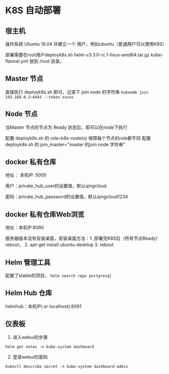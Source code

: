 # K8S 自动部署

## 宿主机

操作系统 Ubuntu 18.04 并建立一个 用户，例如ubuntu（普通用户可以使用K8S）

部署需要在root用户deployk8s.sh  helm-v3.3.0-rc.1-linux-amd64.tar.gz  kube-flannel.yml 放到 /root 目录。



## Master 节点

直接执行 deployk8s.sh 即可，记录下 join node 的字符串 `kubeadm join 192.168.0.3:6443 --token xxxxx  `



## Node 节点

当Master 节点的节点为 Ready 状态后，即可以在node下执行

配置 deployk8s.sh 的 role=k8s-node(x) 保障每个节点的role都不同
配置 deployk8s.sh 的 join_master="master 的join node 字符串”



## docker 私有仓库

地址： 本机IP: 5000

用户：private_hub_user的设置值，默认qingcloud

密码：private_hub_password的设置值，默认qingcloud1234



## docker 私有仓库Web浏览

地址：本机IP:8090

服务器版本没有安装桌面，安装桌面方法：1. 部署完K8S后（所有节点Ready）reboot， 2. apt-get install ubuntu-desktop 3. reboot



## Helm 管理工具

配置了stable的项目， `helm search repo postgresql`



## Helm Hub 仓库

helmhub：本机IP( or localhost):8091


## 仪表板


1. 进入webui的步骤

```
helm get notes -n kube-system dashboard
```

2. 登录webui的密码

```
kubectl describe secret -n kube-system dashboard-admin
```

